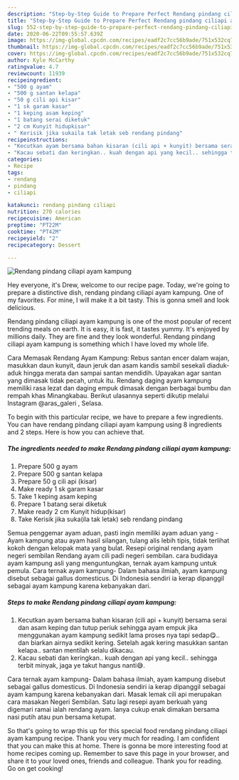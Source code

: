 ```yaml
---
description: "Step-by-Step Guide to Prepare Perfect Rendang pindang ciliapi ayam kampung"
title: "Step-by-Step Guide to Prepare Perfect Rendang pindang ciliapi ayam kampung"
slug: 552-step-by-step-guide-to-prepare-perfect-rendang-pindang-ciliapi-ayam-kampung
date: 2020-06-22T09:55:57.639Z
image: https://img-global.cpcdn.com/recipes/eadf2c7cc56b9ade/751x532cq70/rendang-pindang-ciliapi-ayam-kampung-resipi-foto-utama.jpg
thumbnail: https://img-global.cpcdn.com/recipes/eadf2c7cc56b9ade/751x532cq70/rendang-pindang-ciliapi-ayam-kampung-resipi-foto-utama.jpg
cover: https://img-global.cpcdn.com/recipes/eadf2c7cc56b9ade/751x532cq70/rendang-pindang-ciliapi-ayam-kampung-resipi-foto-utama.jpg
author: Kyle McCarthy
ratingvalue: 4.7
reviewcount: 11939
recipeingredient:
- "500 g ayam"
- "500 g santan kelapa"
- "50 g cili api kisar"
- "1 sk garam kasar"
- "1 keping asam keping"
- "1 batang serai diketuk"
- "2 cm Kunyit hidupkisar"
- " Kerisik jika sukaila tak letak seb rendang pindang"
recipeinstructions:
- "Kecutkan ayam bersama bahan kisaran (cili api + kunyit) bersama serai dan asam keping dan tutup periuk sehingga ayam empuk jika menggunakan ayam kampung sedikit lama proses nya tapi sedap😋.. dan biarkan airnya sedikit kering. Setelah agak kering masukkan santan kelapa.. santan mentilah selalu dikacau."
- "Kacau sebati dan keringkan.. kuah dengan api yang kecil.. sehingga terbit minyak, jaga ye takut hangus nanti😅."
categories:
- Recipe
tags:
- rendang
- pindang
- ciliapi

katakunci: rendang pindang ciliapi 
nutrition: 270 calories
recipecuisine: American
preptime: "PT22M"
cooktime: "PT42M"
recipeyield: "2"
recipecategory: Dessert

---
```



![Rendang pindang ciliapi ayam kampung](https://img-global.cpcdn.com/recipes/eadf2c7cc56b9ade/751x532cq70/rendang-pindang-ciliapi-ayam-kampung-resipi-foto-utama.jpg)

Hey everyone, it's Drew, welcome to our recipe page. Today, we're going to prepare a distinctive dish, rendang pindang ciliapi ayam kampung. One of my favorites. For mine, I will make it a bit tasty. This is gonna smell and look delicious.

Rendang pindang ciliapi ayam kampung is one of the most popular of recent trending meals on earth. It is easy, it is fast, it tastes yummy. It's enjoyed by millions daily. They are fine and they look wonderful. Rendang pindang ciliapi ayam kampung is something which I have loved my whole life.

Cara Memasak Rendang Ayam Kampung: Rebus santan encer dalam wajan, masukkan daun kunyit, daun jeruk dan asam kandis sambil sesekali diaduk-aduk hingga merata dan sampai santan mendidih. Upayakan agar santan yang dimasak tidak pecah, untuk itu. Rendang daging ayam kampung memiliki rasa lezat dan daging empuk dimasak dengan berbagai bumbu dan rempah khas Minangkabau. Berikut ulasannya seperti dikutip melalui Instagram @aras_galeri , Selasa.


To begin with this particular recipe, we have to prepare a few ingredients. You can have rendang pindang ciliapi ayam kampung using 8 ingredients and 2 steps. Here is how you can achieve that.

<!--inarticleads1-->

##### The ingredients needed to make Rendang pindang ciliapi ayam kampung:

1. Prepare 500 g ayam
1. Prepare 500 g santan kelapa
1. Prepare 50 g cili api (kisar)
1. Make ready 1 sk garam kasar
1. Take 1 keping asam keping
1. Prepare 1 batang serai diketuk
1. Make ready 2 cm Kunyit hidup(kisar)
1. Take  Kerisik jika suka(ila tak letak) seb rendang pindang


Semua penggemar ayam aduan, pasti ingin memiliki ayam aduan yang - Ayam kampung atau ayam hasil silangan, tulang alis lebih tipis, tidak terlihat kokoh dengan kelopak mata yang bulat. Resepi original rendang ayam negeri sembilan Rendang ayam cili padi negeri sembilan. cara budidaya ayam kampung asli yang menguntungkan, ternak ayam kampung untuk pemula. Cara ternak ayam kampung- Dalam bahasa ilmiah, ayam kampung disebut sebagai gallus domesticus. Di Indonesia sendiri ia kerap dipanggil sebagai ayam kampung karena kebanyakan dari. 

<!--inarticleads2-->

##### Steps to make Rendang pindang ciliapi ayam kampung:

1. Kecutkan ayam bersama bahan kisaran (cili api + kunyit) bersama serai dan asam keping dan tutup periuk sehingga ayam empuk jika menggunakan ayam kampung sedikit lama proses nya tapi sedap😋.. dan biarkan airnya sedikit kering. Setelah agak kering masukkan santan kelapa.. santan mentilah selalu dikacau.
1. Kacau sebati dan keringkan.. kuah dengan api yang kecil.. sehingga terbit minyak, jaga ye takut hangus nanti😅.


Cara ternak ayam kampung- Dalam bahasa ilmiah, ayam kampung disebut sebagai gallus domesticus. Di Indonesia sendiri ia kerap dipanggil sebagai ayam kampung karena kebanyakan dari. Masak lemak cili api merupakan cara masakan Negeri Sembilan. Satu lagi resepi ayam berkuah yang digemari ramai ialah rendang ayam. Ianya cukup enak dimakan bersama nasi putih atau pun bersama ketupat. 

So that's going to wrap this up for this special food rendang pindang ciliapi ayam kampung recipe. Thank you very much for reading. I am confident that you can make this at home. There is gonna be more interesting food at home recipes coming up. Remember to save this page in your browser, and share it to your loved ones, friends and colleague. Thank you for reading. Go on get cooking!
